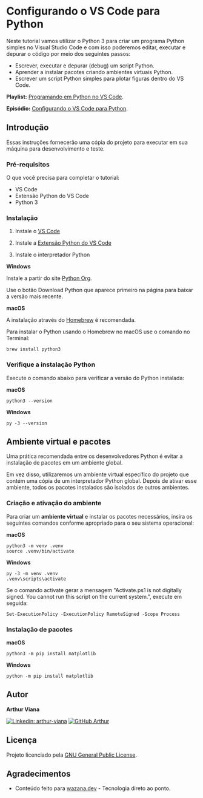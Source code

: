 # Configurando o VS Code para Python

Neste tutorial vamos utilizar o Python 3 para criar um programa Python simples no Visual Studio Code e com isso poderemos editar, executar e depurar o código por meio dos seguintes passos:

- Escrever, executar e depurar (debug) um script Python.
- Aprender a instalar pacotes criando ambientes virtuais Python.
- Escrever um script Python simples para plotar figuras dentro do VS Code.

**Playlist:** [Programando em Python no VS Code](https://www.wazana.dev/playlist/programando-em-python-no-vs-code).

**Episódio:** [Configurando o VS Code para Python](https://www.wazana.dev/player/configurando-o-vs-code-para-python/programando-em-python-no-vs-code).

## Introdução

Essas instruções fornecerão uma cópia do projeto para executar em sua máquina para desenvolvimento e teste.

### Pré-requisitos

O que você precisa para completar o tutorial:

- VS Code
- Extensão Python do VS Code
- Python 3

### Instalação

1. Instale o [VS Code](https://code.visualstudio.com/)

2. Instale a [Extensão Python do VS Code](https://marketplace.visualstudio.com/items?itemName=ms-python.python)

3. Instale o interpretador Python

**Windows**

Instale a partir do site [Python Org](https://www.python.org/downloads/).

Use o botão Download Python que aparece primeiro na página para baixar a versão mais recente.

**macOS**

A instalação através do [Homebrew](https://brew.sh/) é recomendada.

Para instalar o Python usando o Homebrew no macOS use o comando no Terminal:

```
brew install python3
```

### Verifique a instalação Python

Execute o comando abaixo para verificar a versão do Python instalada:

**macOS**

```
python3 --version
```

**Windows**

```
py -3 --version
```

## Ambiente virtual e pacotes

Uma prática recomendada entre os desenvolvedores Python é evitar a instalação de pacotes em um ambiente global.

Em vez disso, utilizaremos um ambiente virtual específico do projeto que contém uma cópia de um interpretador Python global. Depois de ativar esse ambiente, todos os pacotes instalados são isolados de outros ambientes.

### Criação e ativação do ambiente

Para criar um **ambiente virtual** e instalar os pacotes necessários, insira os seguintes comandos conforme apropriado para o seu sistema operacional:

**macOS**

```
python3 -m venv .venv
source .venv/bin/activate
```

**Windows**

```
py -3 -m venv .venv
.venv\scripts\activate
```

Se o comando activate gerar a mensagem "Activate.ps1 is not digitally signed. You cannot run this script on the current system.", execute em seguida:

```
Set-ExecutionPolicy -ExecutionPolicy RemoteSigned -Scope Process
```

### Instalação de pacotes

**macOS**

```
python3 -m pip install matplotlib
```

**Windows**

```
python -m pip install matplotlib
```

## Autor

**Arthur Viana** 

[![Linkedin: arthur-viana](https://img.shields.io/badge/-Arthur%20Viana-blue?style=flat-square&logo=Linkedin&logoColor=white&link=https://www.linkedin.com/in/arthur-viana/)](https://www.linkedin.com/in/arthur-viana/)
[![GitHub Arthur](https://img.shields.io/github/followers/VianaArthur?label=follow&style=social)](https://github.com/VianaArthur)

## Licença

Projeto licenciado pela [GNU General Public License](https://opensource.org/licenses/GPL-3.0).

## Agradecimentos

- Conteúdo feito para [wazana.dev](https://www.wazana.dev/) - Tecnologia direto ao ponto.
